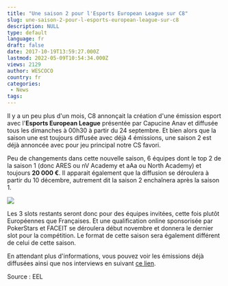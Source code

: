 ```yaml
---
title: "Une saison 2 pour l'Esports European League sur C8"
slug: une-saison-2-pour-l-esports-european-league-sur-c8
description: NULL
type: default
language: fr
draft: false
date: 2017-10-19T13:59:27.000Z
lastmod: 2022-05-09T10:54:34.000Z
views: 2129
author: WESCOCO
country: fr
categories:
 - News
tags:
---
```

Il y a un peu plus d'un mois, C8 annonçait la création d'une émission esport avec l'**Esports European League** présentée par Capucine Anav et diffusée tous les dimanches à 00h30 à partir du 24 septembre. Et bien alors que la saison une est toujours diffusée avec déjà 4 émissions, une saison 2 est déjà annoncée avec pour jeu principal notre CS favori.

Peu de changements dans cette nouvelle saison, 6 équipes dont le top 2 de la saison 1 (donc ARES ou nV Academy et aAa ou North Academy) et toujours **20 000 €**. Il apparait également que la diffusion se déroulera à partir du 10 décembre, autrement dit la saison 2 enchaînera après la saison 1\. 

![](https://flickshot-ue.s3.eu-west-2.amazonaws.com/flickshot/article/59e8919649a24/images/0GiCQoQFJ0PLnlTUZennHegoeu3yyvybxV2v78q9.jpeg)

Les 3 slots restants seront donc pour des équipes invitées, cette fois plutôt Européennes que Françaises. Et une qualification online sponsorisée par PokerStars et FACEIT se déroulera début novembre et donnera le dernier slot pour la compétition. Le format de cette saison sera également différent de celui de cette saison.

En attendant plus d'informations, vous pouvez voir les émissions déjà diffusées ainsi que nos interviews en suivant [ce lien](https://flickshot.fr/fr/search?query=EEL).

Source : EEL
